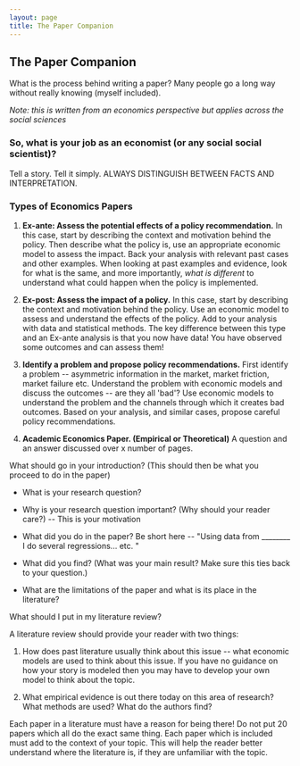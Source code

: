 ```yaml
---
layout: page
title: The Paper Companion
---
```


## The Paper Companion

What is the process behind writing a paper? Many people go a long way without really knowing (myself included).

*Note: this is written from an economics perspective but applies across the social sciences*


### So, what is your job as an economist (or any social social scientist)?

Tell a story. Tell it simply. ALWAYS DISTINGUISH BETWEEN FACTS AND INTERPRETATION.

### Types of Economics Papers

1. **Ex-ante: Assess the potential effects of a policy recommendation.** In this case, start by describing the context and motivation behind the policy. Then describe what the policy is, use an appropriate economic model to assess the impact. Back your analysis with relevant past cases and other examples. When looking at past examples and evidence, look for what is the same, and more importantly, _what is different_ to understand what could happen when the policy is implemented.

2. **Ex-post: Assess the impact of a policy.** In this case, start by describing the context and motivation behind the policy. Use an economic model to assess and understand the effects of the policy. Add to your analysis with data and statistical methods. The key difference between this type and an Ex-ante analysis is that you now have data! You have observed some outcomes and can assess them!

3. **Identify a problem and propose policy recommendations.** First identify a problem -- asymmetric information in the market, market friction, market failure etc. Understand the problem with economic models and discuss the outcomes -- are they all 'bad'? Use economic models to understand the problem and the channels through which it creates bad outcomes. Based on your analysis, and similar cases, propose careful policy recommendations.

4. **Academic Economics Paper. (Empirical or Theoretical)** A question and an answer discussed over x number of pages.

What should go in your introduction? (This should then be what you proceed to do in the paper)

* What is your research question?

* Why is your research question important? (Why should your reader care?) -- This is your motivation

* What did you do in the paper? Be short here -- "Using data from ________ I do several regressions... etc. "

* What did you find? (What was your main result? Make sure this ties back to your question.)

* What are the limitations of the paper and what is its place in the literature?

What should I put in my literature review?

A literature review should provide your reader with two things:

1. How does past literature usually think about this issue -- what economic models are used to think about this issue. If you have no guidance on how your story is modeled then you may have to develop your own model to think about the topic.

2. What empirical evidence is out there today on this area of research? What methods are used? What do the authors find?

Each paper in a literature must have a reason for being there! Do not put 20 papers which all do the exact same thing. Each paper which is included must add to the context of your topic. This will help the reader better understand where the literature is, if they are unfamiliar with the topic.
